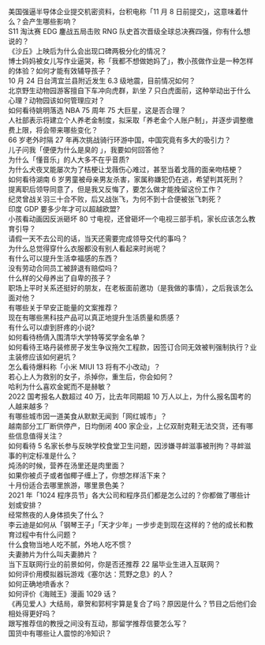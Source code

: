 美国强逼半导体企业提交机密资料，台积电称「11 月 8 日前提交」，这意味着什么？会产生哪些影响？  
S11 淘汰赛 EDG 鏖战五局击败 RNG 队史首次晋级全球总决赛四强，你有什么想说的？  
《沙丘》上映后为什么会出现口碑两极分化的情况？  
博士妈妈被女儿写作业逼哭，称「我都不想做她妈了」，教小孩做作业是一种怎样的体验？如何才能有效辅导孩子？  
10 月 24 日台湾宜兰县附近发生 6.3 级地震，目前情况如何？  
北京野生动物园游客擅自下车冲向虎群，趴坐 7 只白虎面前，这种举动出于什么心理？动物园该如何管理应对？  
如何看待姚明落选 NBA 75 周年 75 大巨星，这是否合理？  
人社部表示将建立个人养老金制度，拟采取「养老金个人账户制」，并逐步调整缴费上限，将会带来哪些变化？  
66 岁老外时隔 27 年再次挑战骑行环游中国，中国究竟有多大的吸引力？  
儿子问我「便便为什么是臭的 」，我要如何回答他？  
为什么「懂音乐」的人大多不在乎音质?  
为什么犬夜叉能屡次为了桔梗让戈薇伤心难过，甚至当着戈薇的面亲吻桔梗？  
如何看待湖南 6 岁男童被母亲男友杀害，家属称嫌犯仍在逃，希望判其死刑？  
提离职后领导同意了，但是我又反悔了，要怎么做才能挽留这份工作？  
纪灵曾战关羽三十合不败，后又战张飞，为何不到十合便被张飞刺死？  
印度 GDP 要多少年才可以超越欧盟?  
小孩看动画因反派砸坏 80 寸电视，还曾砸坏一个电视三部手机，家长应该怎么教育引导？  
请假一天不去公司的话，当天还需要完成领导交代的事吗？  
为什么总觉得穿什么衣服都没有别人看起来时尚呢？  
有什么可以提升生活幸福感的东西？  
没有劳动合同员工被辞退有赔偿吗？  
什么样的父母养出了自卑的孩子？  
职场上平时关系还挺好的朋友，在老板面前邀功（是我做的事情），之后我该怎么面对他？  
有哪些关于早安正能量的文案推荐？  
现在有哪些黑科技产品可以真正地提升生活质量和质感？  
有什么可以虐到肝疼的小说?  
如何看待杨倩入围清华大学特等奖学金名单？  
如何看待王珞丹装修房子发生争议拖欠工程款，因签订合同无效被判强制执行？业主装修应该如何避坑？  
怎么看待爆料称「小米 MIUI 13 将有不小改动」？  
若心上人为救别的女子，杀掉你，重生后，你会如何？  
哈利为什么喜欢金妮而不是赫敏？  
2022 国考报名人数超过 40 万，比去年同期超 10 万人以上，为什么报名国考的人越来越多？  
有哪些城市因一道美食从默默无闻到「网红城市」？  
越南部分工厂断供停产，日均倒闭 400 家企业，上亿双耐克鞋无法交货，还有哪些信息值得关注？  
如何看待 5 名家长参与反映学校食堂卫生问题，因涉嫌寻衅滋事被刑拘？寻衅滋事的判定标准是什么？  
炖汤的时候，营养在汤里还是肉里面？  
如果你被贞子或者伽椰子缠上了，你想怎样活下来？  
十月份适合去哪里旅游，哪里景色美？  
2021 年「1024 程序员节」各大公司和程序员们都是怎么过的？你都做了哪些计划或安排？  
经常熬夜的人身体损失了什么？  
李云迪是如何从「钢琴王子」「天才少年」一步步走到现在这样的？他的成长和教育过程中有什么问题？  
什么食物当地人吃不腻，外地人吃不惯？  
夫妻肺片为什么叫夫妻肺片？  
当下互联网行业的前景如何，你是否还推荐 22 届毕业生进入互联网？  
如何评价用模拟器玩游戏《塞尔达：荒野之息》的人？  
如何正确地喷香水？  
如何评价《海贼王》漫画 1029 话？  
《再见爱人》大结局，章贺和郭柯宇算是复合了吗？原因是什么？节目之后他们会相处得更好吗？  
跟写推荐信的教授之间没有互动，那留学推荐信要怎么写？  
国货中有哪些让人震惊的冷知识？  

